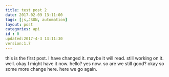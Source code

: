 ```yaml
---
title: test post 2
date: 2017-02-09 13:11:00
tags: [js,JSON, automation]
layout: post
categories: api
id : 0
updated:2017-4-3 13:11:30
version:1.7
---
```


this is the first post. I have changed it. maybe it will read. still working on it. well. okay I might have it now. hello? yes now. so are we still good? okay so some more change here. here we go again.